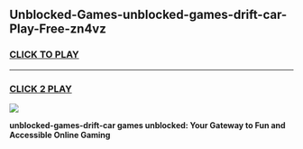 
## Unblocked-Games-unblocked-games-drift-car-Play-Free-zn4vz
<h3>
<a href="https://premium76.site?title=unblocked-games-drift-car&ref=22A">CLICK TO PLAY</a></h3>
<hr>

<h3>
<a href="https://premium76.site?title=unblocked-games-drift-car&ref=22A">CLICK 2 PLAY</a>
  
</h3>

<a href="https://premium76.site?title=unblocked-games-drift-car&ref=22A"><img src="https://clearcache.store/games.png"></a>


**unblocked-games-drift-car games unblocked: Your Gateway to Fun and Accessible Online Gaming**
